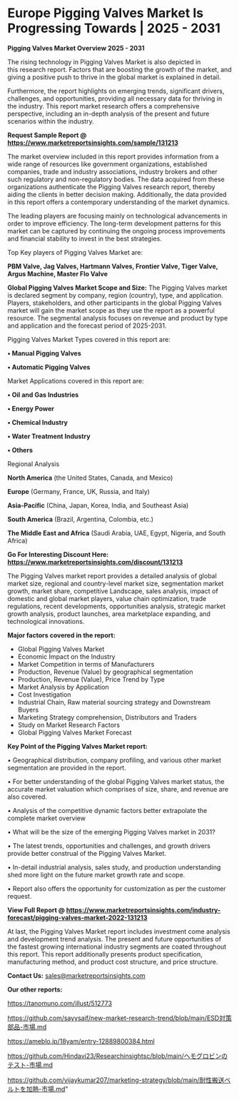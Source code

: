 # Europe Pigging Valves Market Is Progressing Towards | 2025 - 2031

<Strong> Pigging Valves Market Overview 2025 - 2031</strong>

The rising technology in Pigging Valves Market is also depicted in this research report. Factors that are boosting the growth of the market, and giving a positive push to thrive in the global market is explained in detail.

Furthermore, the report highlights on emerging trends, significant drivers, challenges, and opportunities, providing all necessary data for thriving in the industry. This report market research offers a comprehensive perspective, including an in-depth analysis of the present and future scenarios within the industry.

<strong>Request Sample Report @ <a href=https://www.marketreportsinsights.com/sample/131213>https://www.marketreportsinsights.com/sample/131213</a></strong>

The market overview included in this report provides information from a wide range of resources like government organizations, established companies, trade and industry associations, industry brokers and other such regulatory and non-regulatory bodies. The data acquired from these organizations authenticate the Pigging Valves research report, thereby aiding the clients in better decision making. Additionally, the data provided in this report offers a contemporary understanding of the market dynamics.

The leading players are focusing mainly on technological advancements in order to improve efficiency. The long-term development patterns for this market can be captured by continuing the ongoing process improvements and financial stability to invest in the best strategies.

Top Key players of Pigging Valves Market are:

<strong>PBM Valve, Jag Valves, Hartmann Valves, Frontier Valve, Tiger Valve, Argus Machine, Master Flo Valve</strong>

<strong><b>Global Pigging Valves Market Scope and Size:</b></strong>
The Pigging Valves market is declared segment by company, region (country), type, and application. Players, stakeholders, and other participants in the global Pigging Valves market will gain the market scope as they use the report as a powerful resource. The segmental analysis focuses on revenue and product by type and application and the forecast period of 2025-2031.

Pigging Valves Market Types covered in this report are:

<strong>• Manual Pigging Valves

• Automatic Pigging Valves</strong>

Market Applications covered in this report are:

<strong>• Oil and Gas Industries

• Energy Power

• Chemical Industry

• Water Treatment Industry

• Others</strong> 

Regional Analysis

<strong>North America</strong> (the United States, Canada, and Mexico)

<strong>Europe</strong> (Germany, France, UK, Russia, and Italy)

<strong>Asia-Pacific</strong> (China, Japan, Korea, India, and Southeast Asia)

<strong>South America</strong> (Brazil, Argentina, Colombia, etc.)

<strong>The Middle East and Africa</strong> (Saudi Arabia, UAE, Egypt, Nigeria, and South Africa)

<strong>Go For Interesting Discount Here: <a href=https://www.marketreportsinsights.com/discount/131213>https://www.marketreportsinsights.com/discount/131213</a></strong>

The Pigging Valves market report provides a detailed analysis of global market size, regional and country-level market size, segmentation market growth, market share, competitive Landscape, sales analysis, impact of domestic and global market players, value chain optimization, trade regulations, recent developments, opportunities analysis, strategic market growth analysis, product launches, area marketplace expanding, and technological innovations.

<strong><b>Major factors covered in the report:</b></strong>
<ul>
  <li>Global Pigging Valves Market </li>
  <li>Economic Impact on the Industry</li>
  <li>Market Competition in terms of Manufacturers</li>
  <li>Production, Revenue (Value) by geographical segmentation</li>
  <li>Production, Revenue (Value), Price Trend by Type</li>
  <li>Market Analysis by Application</li>
  <li>Cost Investigation</li>
  <li>Industrial Chain, Raw material sourcing strategy and Downstream Buyers</li>
  <li>Marketing Strategy comprehension, Distributors and Traders</li>
  <li>Study on Market Research Factors</li>
  <li>Global Pigging Valves Market Forecast</li>
</ul>

<strong><b>Key Point of the Pigging Valves Market report:</b></strong>

• Geographical distribution, company profiling, and various other market segmentation are provided in the report.

• For better understanding of the global Pigging Valves market status, the accurate market valuation which comprises of size, share, and revenue are also covered.

• Analysis of the competitive dynamic factors better extrapolate the complete market overview

• What will be the size of the emerging Pigging Valves market in 2031?

• The latest trends, opportunities and challenges, and growth drivers provide better construal of the Pigging Valves Market.

• In-detail industrial analysis, sales study, and production understanding shed more light on the future market growth rate and scope.

• Report also offers the opportunity for customization as per the customer request.

<strong><b>View Full Report @ <a href=https://www.marketreportsinsights.com/industry-forecast/pigging-valves-market-2022-131213>https://www.marketreportsinsights.com/industry-forecast/pigging-valves-market-2022-131213</a></b></strong>


At last, the Pigging Valves Market report includes investment come analysis and development trend analysis. The present and future opportunities of the fastest growing international industry segments are coated throughout this report. This report additionally presents product specification, manufacturing method, and product cost structure, and price structure.

<strong>Contact Us:</strong>
sales@marketreportsinsights.com

<strong>Our other reports:</strong>

<a href=https://tanomuno.com/illust/512773>https://tanomuno.com/illust/512773</a>

<a href=https://github.com/sayysaif/new-market-research-trend/blob/main/ESD対策部品-市場.md>https://github.com/sayysaif/new-market-research-trend/blob/main/ESD対策部品-市場.md</a>

<a href=https://ameblo.jp/18yam/entry-12889800384.html>https://ameblo.jp/18yam/entry-12889800384.html</a>

<a href=https://github.com/Hindavi23/Researchinsightsc/blob/main/ヘモグロビンのテスト-市場.md>https://github.com/Hindavi23/Researchinsightsc/blob/main/ヘモグロビンのテスト-市場.md</a>

<a href=https://github.com/vijaykumar207/marketing-strategy/blob/main/耐性搬送ベルトを加熱-市場.md>https://github.com/vijaykumar207/marketing-strategy/blob/main/耐性搬送ベルトを加熱-市場.md</a>"
